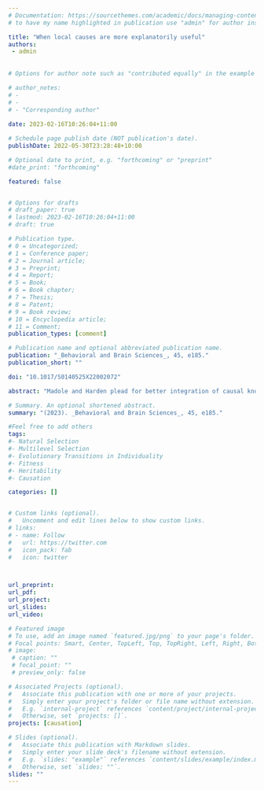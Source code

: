 ```yaml
---
# Documentation: https://sourcethemes.com/academic/docs/managing-content/ 
# to have my name highlighted in publication use "admin" for author instead of Pierrick Bourrat

title: "When local causes are more explanatorily useful"
authors:
 - admin
 
 
# Options for author note such as "contributed equally" in the example below, assuming they are three authors, the third author is corresponding author.

# author_notes:
# - 
# - 
# - "Corresponding author"
 
date: 2023-02-16T10:26:04+11:00

# Schedule page publish date (NOT publication's date).
publishDate: 2022-05-30T23:28:48+10:00

# Optional date to print, e.g. "forthcoming" or "preprint"
#date_print: "forthcoming"

featured: false


# Options for drafts
# draft_paper: true
# lastmod: 2023-02-16T10:26:04+11:00
# draft: true

# Publication type.
# 0 = Uncategorized;
# 1 = Conference paper;
# 2 = Journal article;
# 3 = Preprint;
# 4 = Report;
# 5 = Book;
# 6 = Book chapter;
# 7 = Thesis;
# 8 = Patent;
# 9 = Book review;
# 10 = Encyclopedia article;
# 11 = Comment;
publication_types: [comment]

# Publication name and optional abbreviated publication name.
publication: "_Behavioral and Brain Sciences_, 45, e185."
publication_short: ""

doi: "10.1017/S0140525X22002072"

abstract: "Madole and Harden plead for better integration of causal knowledge of different depths to understand complex human traits. Classically, local causes—a particular type of shallow causes—are considered less useful than more generalisable causes, giving a false impression that the latter causes are more useful and desirable. Using a simple example, I show that sometimes the contrary is true."

# Summary. An optional shortened abstract.
summary: "(2023). _Behavioral and Brain Sciences_, 45, e185."

#Feel free to add others
tags:
#- Natural Selection
#- Multilevel Selection
#- Evolutionary Transitions in Individuality
#- Fitness
#- Heritability
#- Causation

categories: []


# Custom links (optional).
#   Uncomment and edit lines below to show custom links.
# links:
# - name: Follow
#   url: https://twitter.com
#   icon_pack: fab
#   icon: twitter



url_preprint:
url_pdf:
url_project:
url_slides:
url_video:

# Featured image
# To use, add an image named `featured.jpg/png` to your page's folder. 
# Focal points: Smart, Center, TopLeft, Top, TopRight, Left, Right, BottomLeft, Bottom, BottomRight.
# image:
 # caption: ""
 # focal_point: ""
 # preview_only: false

# Associated Projects (optional).
#   Associate this publication with one or more of your projects.
#   Simply enter your project's folder or file name without extension.
#   E.g. `internal-project` references `content/project/internal-project/index.md`.
#   Otherwise, set `projects: []`.
projects: [causation]

# Slides (optional).
#   Associate this publication with Markdown slides.
#   Simply enter your slide deck's filename without extension.
#   E.g. `slides: "example"` references `content/slides/example/index.md`.
#   Otherwise, set `slides: ""`.
slides: ""
---
```

